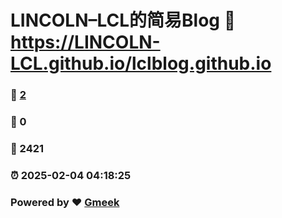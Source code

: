 # LINCOLN–LCL的简易Blog :link: https://LINCOLN-LCL.github.io/lclblog.github.io 
### :page_facing_up: [2](https://LINCOLN-LCL.github.io/lclblog.github.io/tag.html) 
### :speech_balloon: 0 
### :hibiscus: 2421 
### :alarm_clock: 2025-02-04 04:18:25 
### Powered by :heart: [Gmeek](https://github.com/Meekdai/Gmeek)
